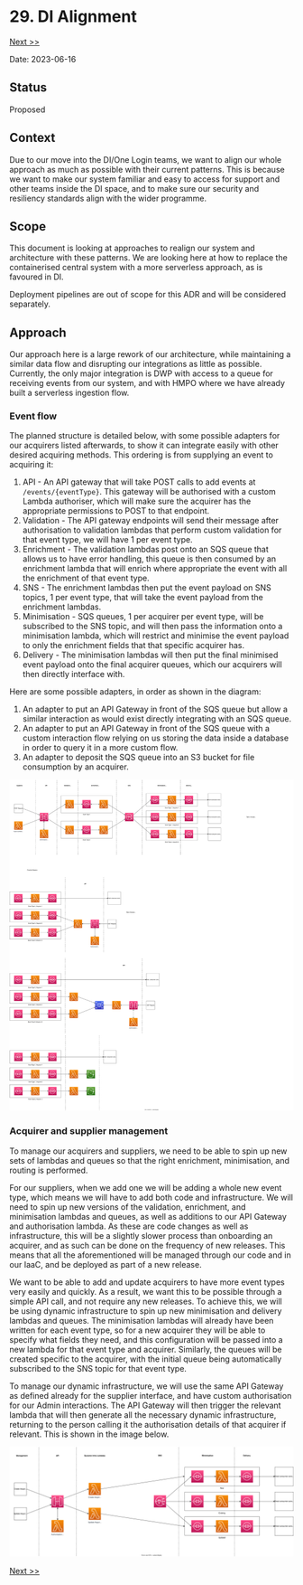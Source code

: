 # 29. DI Alignment

[Next >>](9999-end.md)

Date: 2023-06-16

## Status

Proposed

## Context

Due to our move into the DI/One Login teams, we want to align our whole approach as much as possible with their current
patterns. This is because we want to make our system familiar and easy to access for support and other teams inside the
DI space, and to make sure our security and resiliency standards align with the wider programme.

## Scope

This document is looking at approaches to realign our system and architecture with these patterns. We are looking here
at how to replace the containerised central system with a more serverless approach, as is favoured in DI.

Deployment pipelines are out of scope for this ADR and will be considered separately.

## Approach

Our approach here is a large rework of our architecture, while maintaining a similar data flow and disrupting our
integrations as little as possible. Currently, the only major integration is DWP with access to a queue for receiving
events from our system, and with HMPO where we have already built a serverless ingestion flow.

### Event flow

The planned structure is detailed below, with some possible adapters for our acquirers listed afterwards, to show it can
integrate easily with other desired acquiring methods. This ordering is from supplying an event to acquiring it:

1. API - An API gateway that will take POST calls to add events at `/events/{eventType}`. This gateway will be
   authorised with a custom Lambda authoriser, which will make sure the acquirer has the appropriate permissions to POST
   to that endpoint.
2. Validation - The API gateway endpoints will send their message after authorisation to validation lambdas that perform
   custom validation for that event type, we will have 1 per event type.
3. Enrichment - The validation lambdas post onto an SQS queue that allows us to have error handling, this queue is then
   consumed by an enrichment lambda that will enrich where appropriate the event with all the enrichment of that event
   type.
4. SNS - The enrichment lambdas then put the event payload on SNS topics, 1 per event type, that will take the event
   payload from the enrichment lambdas.
5. Minimisation - SQS queues, 1 per acquirer per event type, will be subscribed to the SNS topic, and will then pass the
   information onto a minimisation lambda, which will restrict and minimise the event payload to only the enrichment
   fields that that specific acquirer has.
6. Delivery - The minimisation lambdas will then put the final minimised event payload onto the final acquirer queues,
   which our acquirers will then directly interface with.

Here are some possible adapters, in order as shown in the diagram:

1. An adapter to put an API Gateway in front of the SQS queue but allow a similar interaction as would exist directly
   integrating with an SQS queue.
2. An adapter to put an API Gateway in front of the SQS queue with a custom interaction flow relying on us storing the
   data inside a database in order to query it in a more custom flow.
3. An adapter to deposit the SQS queue into an S3 bucket for file consumption by an acquirer.

![Image](di-alignment-event-flow.svg)

### Acquirer and supplier management

To manage our acquirers and suppliers, we need to be able to spin up new sets of lambdas and queues so that the right
enrichment, minimisation, and routing is performed.

For our suppliers, when we add one we will be adding a whole new event type, which means we will have to add both code
and infrastructure. We will need to spin up new versions of the validation, enrichment, and minimisation lambdas and
queues, as well as additions to our API Gateway and authorisation lambda. As these are code changes as well as
infrastructure, this will be a slightly slower process than onboarding an acquirer, and as such can be done on the
frequency of new releases. This means that all the aforementioned will be managed through our code and in our IaaC, and
be deployed as part of a new release.

We want to be able to add and update acquirers to have more event types very easily and quickly. As a result, we want
this to be possible through a simple API call, and not require any new releases. To achieve this, we will be using
dynamic infrastructure to spin up new minimisation and delivery lambdas and queues. The minimisation lambdas will
already have been written for each event type, so for a new acquirer they will be able to specify what fields they need,
and this configuration will be passed into a new lambda for that event type and acquirer. Similarly, the queues will be
created specific to the acquirer, with the initial queue being automatically subscribed to the SNS topic for that event
type.

To manage our dynamic infrastructure, we will use the same API Gateway as defined already for the supplier interface,
and have custom authorisation for our Admin interactions. The API Gateway will then trigger the relevant lambda that
will then generate all the necessary dynamic infrastructure, returning to the person calling it the authorisation
details of that acquirer if relevant. This is shown in the image below.

![Image](di-alignment-acquirer-management.svg)

[Next >>](9999-end.md)
